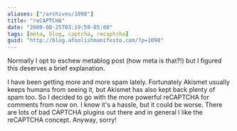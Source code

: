 ```yaml
---
aliases: ["/archives/1098"]
title: "reCAPTCHA"
date: "2009-08-25T03:19:59-05:00"
tags: [meta, blog, captcha, recaptcha]
guid: "http://blog.afoolishmanifesto.com/?p=1098"
---
```

Normally I opt to eschew metablog post (how meta is that?!) but I figured this deserves a brief explanation.

I have been getting more and more spam lately. Fortunately Akismet usually keeps humans from seeing it, but Akismet has also kept back plenty of spam too. So I decided to go with the more powerful reCAPTCHA for comments from now on. I know it's a hassle, but it could be worse. There are lots of bad CAPTCHA plugins out there and in general I like the reCAPTCHA concept. Anyway, sorry!
